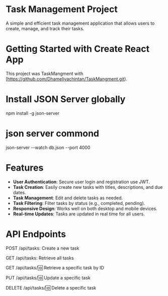 # Task Management Project
A simple and efficient task management application that allows users to create, manage, and track their tasks.

# Getting Started with Create React App
This project was TaskMangment with [https://github.com/Dhameliyachintan/TaskMangment.git).

# Install JSON Server globally
npm install -g json-server

# json server commond
json-server --watch db.json --port 4000

# Features
- **User Authentication**: Secure user login and registration use JWT.
- **Task Creation**: Easily create new tasks with titles, descriptions, and due dates.
- **Task Management**: Edit and delete tasks as needed.
- **Task Filtering**: Filter tasks by status (e.g., completed, pending).
- **Responsive Design**: Works well on both desktop and mobile devices.
- **Real-time Updates**: Tasks are updated in real time for all users. 

# API Endpoints
POST /api/tasks: Create a new task

GET /api/tasks: Retrieve all tasks

GET /api/tasks/:id: Retrieve a specific task by ID

PUT /api/tasks/:id: Update a specific task

DELETE /api/tasks/:id: Delete a specific task
